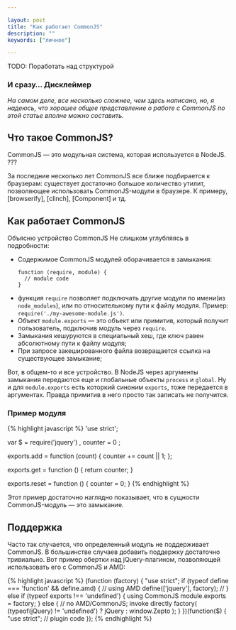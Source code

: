 ```yaml
---

layout: post
title: "Как работает CommonJS"
description: ""
keywords: ["личное"]

---
```


TODO: Поработать над структурой


### И сразу… Дисклеймер

_На самом деле, все несколько сложнее, чем здесь написано, но, 
я надеюсь, что хорошее общее представление о работе с CommonJS по этой статье
вполне можно составить._

## Что такое CommonJS?

CommonJS — это модульная система, которая используется в NodeJS. ???

За последние несколько лет CommonJS все ближе подбирается к браузерам: существует
достаточно большое количество утилит, позволяющее использовать CommonJS-модули
в браузере. К примеру, [browserify], [clinch], [Component] и тд.

## Как работает CommonJS

Объясню устройство CommonJS Не слишком углубляясь в подробности:

- Содержимое CommonJS модулей оборачивается в замыкания:
  <pre><code>function (require, module) {
    // module code
  }</code></pre>
- функция `require` позволяет подключать другие модули по имени(из `node_modules`),
  или по относительному пути к файлу модуля. Пример: `require('./my-awesome-module.js')`.
- Oбъект `module.exports` — это объект или примитив, который получит пользователь,
  подключив модуль через `require`.
- Замыкания кешуруются в специальный хеш, где ключ равен абсолютному пути к файлу
  модуля;
- При запросе закешированного файла возвращается ссылка на существующее замыкание;

Вот, в общем-то и все устройство. В NodeJS через аргументы замыкания передаются
еще и глобальные объекты `process` и `global`. Ну и для `module.exports` есть
которкий синоним `exports`, тоже передается в аргументах. Правда примитив
в него просто так записать не получится. 

### Пример модуля

{% highlight javascript %}
'use strict';

var $ = require('jquery')
  , counter = 0
  ;

exports.add = function (count) {
  counter += count || 1;
};

exports.get = function () {
  return counter;
}

exports.reset = function () {
  counter = 0;
}
{% endhighlight %}


Этот пример достаточно наглядно показывает, что в сущности CommonJS-модуль — это
замыкание. 


## Поддержка

Часто так случается, что определенный модуль не поддерживает CommonJS. В большинстве
случаев добавить поддержку достаточно тривиально. Вот пример обертки над jQuery-плагином,
позволяющей использовать его с CommonJS и AMD:

{% highlight javascript %}
(function (factory) {
  "use strict";
  if (typeof define === 'function' && define.amd) {
    // using AMD
    define(['jquery'], factory);
  // 
  } else if (typeof exports !== 'undefined') {
    using CommonJS
    module.exports = factory;
  } else {
    // no AMD/CommonJS; invoke directly
    factory( (typeof(jQuery) != 'undefined') ? jQuery : window.Zepto );
  }
})(function($) {
  "use strict";
    // plugin code
  });
{% endhighlight %}
